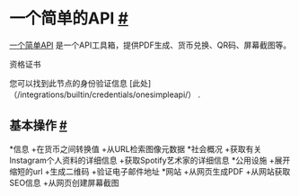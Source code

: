 


 一个简单的API
 [#](#one简单api "永久链接")
=======================================================



[一个简单API](https://onesimpleapi.com/) 
 是一个API工具箱，提供PDF生成、货币兑换、QR码、屏幕截图等。
 




 资格证书
 



 您可以找到此节点的身份验证信息
 [此处]（/integrations/builtin/credentials/onesimpleapi/）
 .
 




 基本操作
 [#](#基本操作 "永久链接")
-----------------------------------------------------------


*信息
	+在货币之间转换值
	+从URL检索图像元数据
*社会概况
	+获取有关Instagram个人资料的详细信息
	+获取Spotify艺术家的详细信息
*公用设施
	+展开缩短的url
	+生成二维码
	+验证电子邮件地址
*网站
	+从网页生成PDF
	+从网站获取SEO信息
	+从网页创建屏幕截图




